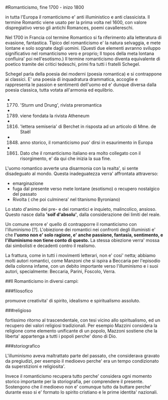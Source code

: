 #Romanticismo, fine 1700 - inizo 1800

in tutta l'Europa il romanticismo e' anti illuministico e anti classicista.
Il termine Romantic viene usato per la prima volta nel 1600,
  con valore dispregiativo verso gli antichi Romances, poemi cavallereschi.

Nel 1700 in Francia col termine Romantico si fa riferimento alla letteratura di evasione, fantastica.
Tipico del romanticismo e' la natura selvaggia, e mete lontane e solo sognate dagli uomini.
(Questi due elementi avranno sviluppo significativo nel romanticismo vero e proprio;
Il topos della meta lontana confluira' poi nell'esotismo.)
Il termine romanticismo diventa equivalente di poetico
tramite dei critici tedeschi, primi fra tutti i fratelli Schegel.

Schegel parla della poesia dei moderni (poesia romantica) e si contrappone ai classici.
E' una poesia di inquadratura drammatica, accoglie e rappresenta le passion e sentimenti dell'uomo
ed e' dunque diversa dalla poesia classica, tutta votata all'armonia ed equlibrio.

- 1770) 'Sturm und Drung', rivista preromantica

- 1789) viene fondata la rivista Atheneum

- 1816) 'lettera semiseria' di Berchet in risposta ad un articolo di Mme. de Staël

- 1848) anno storico, il romanticismo puo' dirsi in esaurimento in Europa

- 1861) Dato che il romanticismo italiano era molto collegato con il risorgimento, e' da qui che inizia la sua
  fine.
 
L'uomo romantico avverte una disarmonia con la realta', si sente disadeguato al mondo.
Questa inadeguatezza verra' affrontata attraverso:

- emarginazione
- fuga dal presente verso mete lontane (esotismo) o recupero nostalgico del passato
- Rivolta ( che poi culminera' nel titanismo Byroniano)

Lo stato d'animo dei pre- e dei romantici e inquieto, malincolico, ansioso.
Questo nasce dalla **'soif d'absolu'**, dalla considerazione dei limiti del reale.

Un comune errore e' quello di contrapporre il romanticismo con l'illuminismo [?].
L'obiezione dei romantici nei confronti degli illuministi e' che 
**l'uomo non e' solo ragione, e' anche passione, fantasia, sentimento, e l'illuminismo non tiene conto di questo.**
La stessa obiezione verra' mossa dai simbolisti e decadenti contro il realismo.

La frattura, come in tutti i movimenti letterari, non e' cosi' netta; 
abbiamo molti autori romantici,
come Manzoni che si ispira a Beccaria per l'episodio della colonna infame,
con un debito importante verso l'illuminismo e i suoi autori, specialmente: 
Beccaria, Parini, Foscolo, Verra.

##Il Romanticismo in diversi campi:

###filosofico

promuove creativita' di spirito, idealismo e spiritualismo assoluto.

###religioso

fortissimo ritorno al trascendentale, con tesi vicino allo spiritualismo,
ed un recupero dei valori religiosi tradizionali.
Per esempio Mazzini considera la religione come elemento unificante di un popolo,
Mazzoni sostiene che la liberta' appartenga a tutti i popoli perche' dono di Dio.

###storiografico

L'illuminismo aveva maltrattato parte del passato, che considerava gravato da pregiudizi, 
per esempio il medioevo perche' era un tempo condizionato da superstizioni e religiosita'.

Invece il romanticismo recupera tutto perche' considera ogni momento storico importante per la storiografia,
per comprendere il presente.
Sostengono che il medioevo non e' comunque tutto da buttare 
perche' durante esso si e' formato lo spirito cristiano e le prime identita' nazionali. 
	


